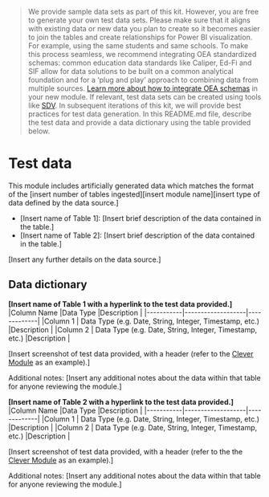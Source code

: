 > We provide sample data sets as part of this kit. However, you are free to generate your own test data sets. Please make sure that it aligns with existing data or new data you plan to create so it becomes easier to join the tables and create relationships for Power BI visualization. For example, using the same students and same schools. To make this process seamless, we recommend integrating OEA standardized schemas: common education data standards like Caliper, Ed-Fi and SIF allow for data solutions to be built on a common analytical foundation and for a ‘plug and play’ approach to combining data from multiple sources. [Learn more about how to integrate OEA schemas](https://github.com/microsoft/OpenEduAnalytics/tree/main/schemas) in your new module. If relevant, test data sets can be created using tools like [SDV](https://sdv.dev/SDV/index.html). In subsequent iterations of this kit, we will provide best practices for test data generation. In this README.md file, describe the test data and provide a data dictionary using the table provided below.

# Test data
This module includes artificially generated data which matches the format of the [insert number of tables ingested][insert module name][insert type of data defined by the data source.]
-	[Insert name of Table 1]: [Insert brief description of the data contained in the table.]
- [Insert name of Table 2]: [Insert brief description of the data contained in the table.]

[Insert any further details on the data source.]


## Data dictionary
**[Insert name of Table 1 with a hyperlink to the test data provided.]**
|Column Name   |Data Type        |Description  |
|-----------|-------------------|-------------|
|Column 1  | Data Type (e.g. Date, String, Integer, Timestamp, etc.)      |Description |
|Column 2  | Data Type (e.g. Date, String, Integer, Timestamp, etc.)      |Description |

[Insert screenshot of test data provided, with a header (refer to the [Clever Module](https://github.com/microsoft/OpenEduAnalytics/tree/main/modules/module_catalog/Clever/test_data) as an example).]

Additional notes: [Insert any additional notes about the data within that table for anyone reviewing the module.]

**[Insert name of Table 2 with a hyperlink to the test data provided.]**
|Column Name   |Data Type        |Description  |
|-----------|-------------------|-------------|
|Column 1  | Data Type (e.g. Date, String, Integer, Timestamp, etc.)      |Description |
|Column 2  | Data Type (e.g. Date, String, Integer, Timestamp, etc.)      |Description |

[Insert screenshot of test data provided, with a header (refer to the the [Clever Module](https://github.com/microsoft/OpenEduAnalytics/tree/main/modules/module_catalog/Clever/test_data) as an example).]

Additional notes: [Insert any additional notes about the data within that table for anyone reviewing the module.]
